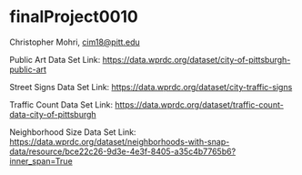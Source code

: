 # finalProject0010
Christopher Mohri, cim18@pitt.edu



Public Art Data Set Link: https://data.wprdc.org/dataset/city-of-pittsburgh-public-art

Street Signs Data Set Link: https://data.wprdc.org/dataset/city-traffic-signs

Traffic Count Data Set Link: https://data.wprdc.org/dataset/traffic-count-data-city-of-pittsburgh

Neighborhood Size Data Set Link: https://data.wprdc.org/dataset/neighborhoods-with-snap-data/resource/bce22c26-9d3e-4e3f-8405-a35c4b7765b6?inner_span=True
